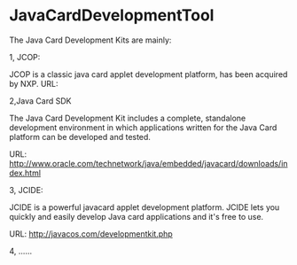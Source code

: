 # JavaCardDevelopmentTool
The Java Card Development Kits are mainly:

1, JCOP:

JCOP is a classic java card applet development platform, has been acquired by NXP.
URL:

2,Java Card SDK 

The Java Card Development Kit includes a complete, standalone development environment in which applications written for the Java Card platform can be developed and tested.

URL: http://www.oracle.com/technetwork/java/embedded/javacard/downloads/index.html

3, JCIDE:

JCIDE is a powerful javacard applet development platform. JCIDE lets you quickly and easily develop Java card applications and it's free to use.

URL: http://javacos.com/developmentkit.php

4, ......
